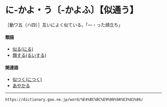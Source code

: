 # に‐かよ・う〔‐かよふ〕【似通う】

［動ワ五（ハ四）］互いによく似ている。「―・った顔立ち」

#### 類語

-   [似る(にる)](https://dictionary.goo.ne.jp/word/%E4%BC%BC%E3%82%8B_%28%E3%81%AB%E3%82%8B%29/#jn-168646)
-   [類する(るいする)](https://dictionary.goo.ne.jp/word/%E9%A1%9E%E3%81%99%E3%82%8B/#jn-233573)

#### 関連語

-   [似つく(につく)](https://dictionary.goo.ne.jp/word/%E4%BC%BC%E4%BB%98%E3%81%8F/#jn-167367)
-   [あやかる](https://dictionary.goo.ne.jp/word/%E8%82%96%E3%82%8B/#jn-6853)

---
`https://dictionary.goo.ne.jp/word/%E4%BC%BC%E9%80%9A%E3%81%86/`